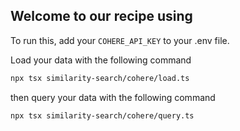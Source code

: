 ## Welcome to our recipe using

To run this, add your `COHERE_API_KEY` to your .env file. 

Load your data with the following command

```bash
npx tsx similarity-search/cohere/load.ts
```

then query your data with the following command

```bash
npx tsx similarity-search/cohere/query.ts
```

